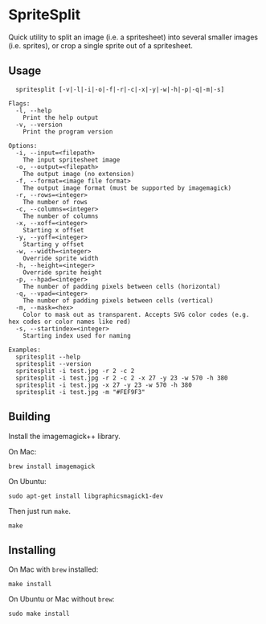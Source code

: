 # SpriteSplit

Quick utility to split an image (i.e. a spritesheet) into several smaller images (i.e. sprites), or crop a single sprite out of a spritesheet.

## Usage
```
  spritesplit [-v|-l|-i|-o|-f|-r|-c|-x|-y|-w|-h|-p|-q|-m|-s]

Flags:
  -l, --help
    Print the help output
  -v, --version
    Print the program version

Options:
  -i, --input=<filepath>
    The input spritesheet image
  -o, --output=<filepath>
    The output image (no extension)
  -f, --format=<image file format>
    The output image format (must be supported by imagemagick)
  -r, --rows=<integer>
    The number of rows
  -c, --columns=<integer>
    The number of columns
  -x, --xoff=<integer>
    Starting x offset
  -y, --yoff=<integer>
    Starting y offset
  -w, --width=<integer>
    Override sprite width
  -h, --height=<integer>
    Override sprite height
  -p, --hpad=<integer>
    The number of padding pixels between cells (horizontal)
  -q, --vpad=<integer>
    The number of padding pixels between cells (vertical)
  -m, --mask=<hex>
    Color to mask out as transparent. Accepts SVG color codes (e.g. hex codes or color names like red)
  -s, --startindex=<integer>
    Starting index used for naming

Examples:
  spritesplit --help
  spritesplit --version
  spritesplit -i test.jpg -r 2 -c 2
  spritesplit -i test.jpg -r 2 -c 2 -x 27 -y 23 -w 570 -h 380
  spritesplit -i test.jpg -x 27 -y 23 -w 570 -h 380
  spritesplit -i test.jpg -m "#FEF9F3"
```

## Building

Install the imagemagick++ library. 

On Mac:
```
brew install imagemagick
```

On Ubuntu:
```
sudo apt-get install libgraphicsmagick1-dev
```

Then just run ```make```.
```
make
```

## Installing

On Mac with ```brew``` installed:
```
make install
```

On Ubuntu or Mac without ```brew```:
```
sudo make install
```